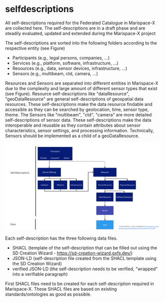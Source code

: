 # selfdescriptions

All self-descriptions required for the Federated Catalogue in Marispace-X are collected here. The self-descriptions are in a draft phase and are steadily evaluated, updated and extended during the Marispace-X project

The self-descriptions are sorted into the following folders according to the respective entity (see Figure)  
- Participants (e.g., legal persons, companies, ...)
- Services (e.g., platform, software, infrastructure, ...)
- Resources (e.g., data, sensor devices, infrastructure, ...)
- Sensors (e.g., multibeam, ctd, camera, ...)

Resources and Sensors are separated into different entities in Marispace-X due to the complexity and large amount of different sensor types that exist (see Figure). Resource self-descriptions like "dataResource", "geoDataResource" are general self-descriptions of geospatial data resources. These self-descriptions make the data resource findable and accessible as they can be searched by geolocation, time, sensor type, theme. The Sensors like "multibeam", "ctd", "camera" are more detailed self-descriptions of sensor data. These self-descriptions make the data interoperable and reusable as they contain attributes about sensor characteristics, sensor settings, and processing information. Technically, Sensors should be implemented as a child of a geoDataResource.

![My image](figures/Marispace-X-Concept_self_descriptions.jpg "Concept for self-descriptions of different entities in the federated catalogue in Marispace-X")

Each self-description has the three following data files.
- SHACL (template of the self-description that can be filled out using the SD Creation Wizard - https://sd-creation-wizard.gxfs.dev/)
- JSON-LD (self-description file created from the SHACL template using the SD Creation Wizard)
- verified JSON-LD (the self-description needs to be verified, "wrapped" into a verifiable paragraph)

First SHACL files need to be created for each self-description required in Marispace-X. These SHACL files are based on existing standards/ontologies as good as possible.
